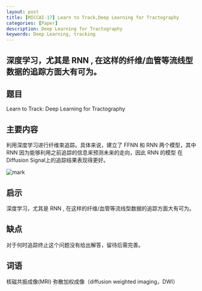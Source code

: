 ```yaml
---
layout: post
title: [MICCAI-17] Learn to Track,Deep Learning for Tractography
categories: [Paper]
description: Deep Learning for Tractography
keywords: Deep Learning, tracking
---
```

深度学习，尤其是 RNN , 在这样的纤维/血管等流线型数据的追踪方面大有可为。
---

## 题目
Learn to Track: Deep Learning for Tractography

## 主要内容
利用深度学习进行纤维束追踪。具体来说，建立了 FFNN 和 RNN 两个模型，其中 RNN 因为能够利用之前追踪的信息来预测未来的走向，因此 RNN 的模型 在Diffusion Signal上的追踪结果表现得更好。

![mark](http://pcxhsqn8a.bkt.clouddn.com/blog/180804/9dE87G90Jh.png?imageslim)

## 启示
深度学习，尤其是 RNN , 在这样的纤维/血管等流线型数据的追踪方面大有可为。

## 缺点
对于何时追踪终止这个问题没有给出解答，留待后需完善。

## 词语
核磁共振成像(MRI)
弥散加权成像（diffusion weighted imaging，DWI）


